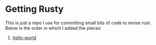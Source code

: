 # Getting Rusty

This is just a repo I use for committing small bits of code to revise rust. Below is the order in which I added the pieces:

1. [hello-world](./hello-world)
